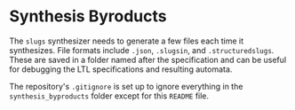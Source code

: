 # Synthesis Byroducts

The `slugs` synthesizer needs to generate a few files each time it synthesizes.
File formats include `.json`, `.slugsin`, and `.structuredslugs`.
These are saved in a folder named after the specification and can be useful for debugging the LTL specifications and resulting automata.

The repository's `.gitignore` is set up to ignore everything in the `synthesis_byproducts` folder except for this `README` file.